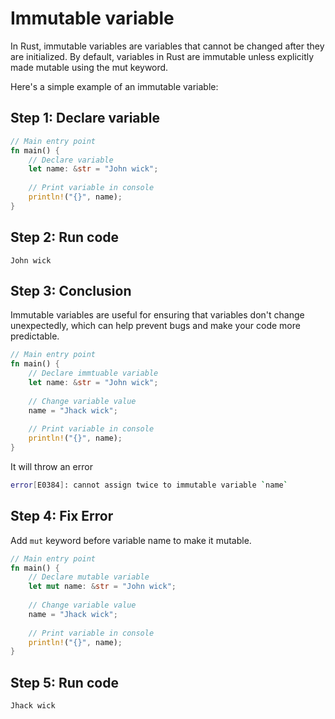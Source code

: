# Immutable variable

In Rust, immutable variables are variables that cannot be changed after they are initialized. By default, variables in Rust are immutable unless explicitly made mutable using the mut keyword.

Here's a simple example of an immutable variable:

## Step 1: Declare variable
``` Rust
// Main entry point
fn main() {
    // Declare variable 
    let name: &str = "John wick";
    
    // Print variable in console 
    println!("{}", name);
}
```

## Step 2: Run code
``` output
John wick
```

## Step 3: Conclusion
Immutable variables are useful for ensuring that variables don't change unexpectedly, which can help prevent bugs and make your code more predictable.

``` Rust
// Main entry point
fn main() {
    // Declare immtuable variable
    let name: &str = "John wick";
    
    // Change variable value
    name = "Jhack wick";
    
    // Print variable in console 
    println!("{}", name);
}
```

It will throw an error
``` Bash
error[E0384]: cannot assign twice to immutable variable `name`
```

## Step 4: Fix Error

Add `mut` keyword before variable name to make it mutable.

``` Rust
// Main entry point
fn main() {
    // Declare mutable variable
    let mut name: &str = "John wick";
    
    // Change variable value
    name = "Jhack wick";
    
    // Print variable in console 
    println!("{}", name);
}
```
## Step 5: Run code
``` output
Jhack wick
```




